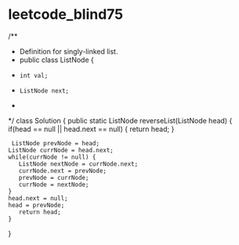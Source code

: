 # leetcode_blind75

/**
 * Definition for singly-linked list.
 * public class ListNode {
 *     int val;
 *     ListNode next;
 *    
  */
  class Solution {
    public static ListNode reverseList(ListNode head) {
       if(head == null || head.next == null) {
       return head;
    }
   
     ListNode prevNode = head;
    ListNode currNode = head.next;
    while(currNode != null) {
       ListNode nextNode = currNode.next;
       currNode.next = prevNode;
       prevNode = currNode;
       currNode = nextNode;
    }
    head.next = null;
    head = prevNode;
       return head;
    }
 }
 
